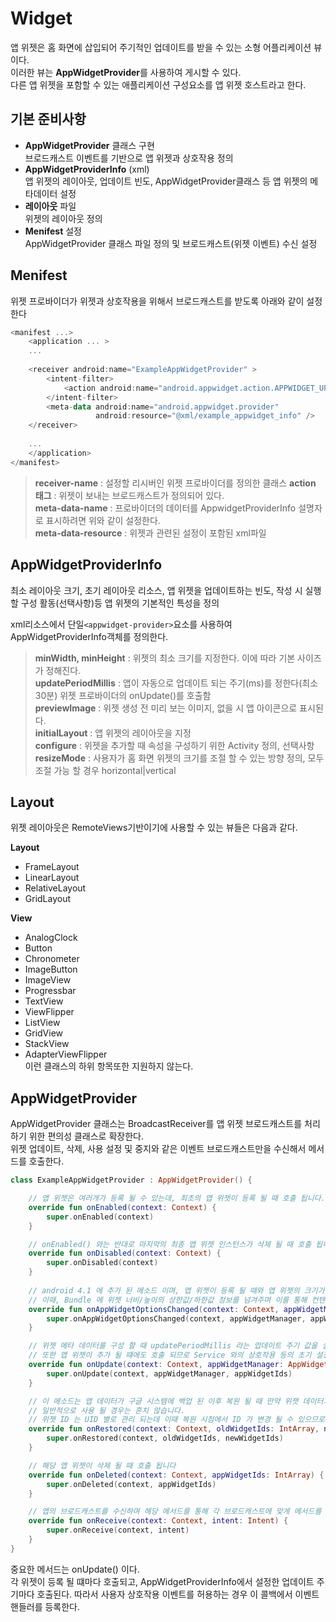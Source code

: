 **Widget**
===========
앱 위젯은 홈 화면에 삽입되어 주기적인 업데이트를 받을 수 있는 소형 어플리케이션 뷰이다.   
이러한 뷰는 **AppWidgetProvider**를 사용하여 게시할 수 있다.   
다른 앱 위젯을 포함할 수 있는 애플리케이션 구성요소를 앱 위젯 호스트라고 한다.

## **기본 준비사항**
- **AppWidgetProvider** 클래스 구현   
브로드캐스트 이벤트를 기반으로 앱 위젯과 상호작용 정의
- **AppWidgetProviderInfo** (xml)   
앱 위젯의 레이아웃, 업데이트 빈도, AppWidgetProvider클래스 등 앱 위젯의 메타데이터 설정
- **레이아웃** 파일   
위젯의 레이아웃 정의
- **Menifest** 설정   
AppWidgetProvider 클래스 파일 정의 및 브로드캐스트(위젯 이벤트) 수신 설정

## **Menifest**
위젯 프로바이더가 위젯과 상호작용을 위해서 브로드캐스트를 받도록 아래와 같이 설정한다
```kt
<manifest ...>
    <application ... >
    ...
    
    <receiver android:name="ExampleAppWidgetProvider" >
        <intent-filter>
            <action android:name="android.appwidget.action.APPWIDGET_UPDATE" />
        </intent-filter>
        <meta-data android:name="android.appwidget.provider"
                   android:resource="@xml/example_appwidget_info" />
    </receiver>
    
    ...
    </application>
</manifest>
```
>**receiver-name** : 설정할 리시버인 위젯 프로바이더를 정의한 클래스
**action 태그** : 위젯이 보내는 브로드캐스트가 정의되어 있다.   
**meta-data-name** : 프로바이더의 데이터를 AppwidgetProviderInfo 설명자로 표시하려면 위와 같이 설정한다.   
**meta-data-resource** : 위젯과 관련된 설정이 포함된 xml파일

## **AppWidgetProviderInfo**
최소 레이아웃 크기, 초기 레이아웃 리소스, 앱 위젯을 업데이트하는 빈도, 작성 시 실행할 구성 활동(선택사항)등 앱 위젯의 기본적인 특성을 정의   

xml리소스에서 단일```<appwidget-provider>```요소를 사용하여 AppWidgetProviderInfo객체를 정의한다.

>**minWidth, minHeight** : 위젯의 최소 크기를 지정한다. 이에 따라 기본 사이즈가 정해진다.   
**updatePeriodMillis** : 앱이 자동으로 업데이트 되는 주기(ms)를 정한다(최소 30분) 위젯 프로바이더의 onUpdate()를 호출함   
**previewImage** : 위젯 생성 전 미리 보는 이미지, 없을 시 앱 아이콘으로 표시된다.   
**initialLayout** : 앱 위젯의 레이아웃을 지정   
**configure** : 위젯을 추가할 때 속성을 구성하기 위한 Activity 정의, 선택사항   
**resizeMode** : 사용자가 홈 화면 위젯의 크기를 조절 할 수 있는 방향 정의, 모두 조절 가능 할 경우 horizontal|vertical

## **Layout**
위젯 레이아웃은 RemoteViews기반이기에 사용할 수 있는 뷰들은 다음과 같다.   

**Layout**
- FrameLayout
- LinearLayout
- RelativeLayout
- GridLayout   


**View**
- AnalogClock
- Button
- Chronometer
- ImageButton
- ImageView
- Progressbar
- TextView
- ViewFlipper
- ListView
- GridView
- StackView
- AdapterViewFlipper   
이런 클래스의 하위 항목또한 지원하지 않는다.

## **AppWidgetProvider**
AppWidgetProvider 클래스는 BroadcastReceiver를 앱 위젯 브로드캐스트를 처리하기 위한 편의성 클래스로 확장한다.   
위젯 업데이트, 삭제, 사용 설정 및 중지와 같은 이벤트 브로드캐스트만을 수신해서 메서드를 호출한다.
```kt
class ExampleAppWidgetProvider : AppWidgetProvider() {

    // 앱 위젯은 여러개가 등록 될 수 있는데, 최초의 앱 위젯이 등록 될 때 호출 됩니다. (각 앱 위젯 인스턴스가 등록 될때마다 호출 되는 것이 아님)
    override fun onEnabled(context: Context) {
        super.onEnabled(context)
    }

    // onEnabled() 와는 반대로 마지막의 최종 앱 위젯 인스턴스가 삭제 될 때 호출 됩니다
    override fun onDisabled(context: Context) {
        super.onDisabled(context)
    }
    
    // android 4.1 에 추가 된 메소드 이며, 앱 위젯이 등록 될 때와 앱 위젯의 크기가 변경 될 때 호출 됩니다.
    // 이때, Bundle 에 위젯 너비/높이의 상한값/하한값 정보를 넘겨주며 이를 통해 컨텐츠를 표시하거나 숨기는 등의 동작을 구현 합니다
    override fun onAppWidgetOptionsChanged(context: Context, appWidgetManager: AppWidgetManager, appWidgetId: Int, newOptions: Bundle) {
        super.onAppWidgetOptionsChanged(context, appWidgetManager, appWidgetId, newOptions)
    }

    // 위젯 메타 데이터를 구성 할 때 updatePeriodMillis 라는 업데이트 주기 값을 설정하게 되며, 이 주기에 따라 호출 됩니다.
    // 또한 앱 위젯이 추가 될 떄에도 호출 되므로 Service 와의 상호작용 등의 초기 설정이 필요 할 경우에도 이 메소드를 통해 구현합니다
    override fun onUpdate(context: Context, appWidgetManager: AppWidgetManager, appWidgetIds: IntArray) {
        super.onUpdate(context, appWidgetManager, appWidgetIds)
    }

    // 이 메소드는 앱 데이터가 구글 시스템에 백업 된 이후 복원 될 때 만약 위젯 데이터가 있다면 데이터가 복구 된 이후 호출 됩니다.
    // 일반적으로 사용 될 경우는 흔치 않습니다.
    // 위젯 ID 는 UID 별로 관리 되는데 이때 복원 시점에서 ID 가 변경 될 수 있으므로 백업 시점의 oldID 와 복원 후의 newID 를 전달합니다
    override fun onRestored(context: Context, oldWidgetIds: IntArray, newWidgetIds: IntArray) {
        super.onRestored(context, oldWidgetIds, newWidgetIds)
    }

    // 해당 앱 위젯이 삭제 될 때 호출 됩니다
    override fun onDeleted(context: Context, appWidgetIds: IntArray) {
        super.onDeleted(context, appWidgetIds)
    }

    // 앱의 브로드캐스트를 수신하며 해당 메서드를 통해 각 브로드캐스트에 맞게 메서드를 호출한다.
    override fun onReceive(context: Context, intent: Intent) {
        super.onReceive(context, intent)
    }
}
```
중요한 메서드는 onUpdate() 이다.   
각 위젯이 등록 될 떄마다 호출되고, AppWidgetProviderInfo에서 설정한 업데이트 주기마다 호출된다. 따라서 사용자 상호작용 이벤트를 허용하는 경우 이 콜백에서 이벤트 핸들러를 등록한다.